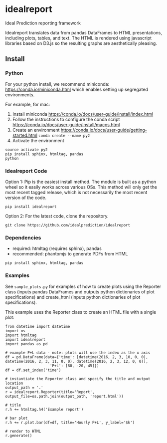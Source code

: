 # idealreport
Ideal Prediction reporting framework

Idealreport translates data from pandas DataFrames to HTML presentations, including plots, tables, and text.  The HTML is rendered using javascript libraries based on D3.js so the resulting graphs are aesthetically pleasing.

## Install
### Python
For your python install, we recommend miniconda: https://conda.io/miniconda.html which enables setting up segregated environments. 

For example, for mac:
1. Install miniconda https://conda.io/docs/user-guide/install/index.html
1. Follow the instructions to configure the conda script https://conda.io/docs/user-guide/install/macos.html
1. Create an environment https://conda.io/docs/user-guide/getting-started.html
``` conda create --name py2 ```
1. Activate the environment
```
source activate py2
pip install sphinx, htmltag, pandas
python
```

### Idealreport Code
Option 1: Pip is the easiest install method.  The module is built as a python wheel so it easily works across various OSs. This method will only get the most recent tagged release, which is not necessarily the most recent version of the code.
```
pip install idealreport
```

Option 2: For the latest code, clone the repository.
```
git clone https://github.com/idealprediction/idealreport
```

### Dependencies
* required: htmltag (requires sphinx), pandas 
* recommended: phantomjs to generate PDFs from HTML
```
pip install sphinx, htmltag, pandas
```

### Examples
See ```sample_plots.py``` for examples of how to create plots using the Reporter class (inputs pandas DataFrames and outputs python dictionaries of plot specifications) and create_html (inputs python dictionaries of plot specifications).

This example uses the Reporter class to create an HTML file with a single plot:

```
from datetime import datetime
import os
import htmltag
import idealreport
import pandas as pd

# example P+L data - note: plots will use the index as the x axis 
df = pd.DataFrame(data={'time': [datetime(2016, 2, 3, 10, 0, 0), datetime(2016, 2, 3, 11, 0, 0), datetime(2016, 2, 3, 12, 0, 0)],
                    'P+L': [80, -20, 45]})
df = df.set_index('time')

# instantiate the Reporter class and specify the title and output location
output_path = '.'
r = idealreport.Reporter(title='Report', output_file=os.path.join(output_path, 'report.html'))

# title
r.h += htmltag.h4('Example report')

# bar plot 
r.h += r.plot.bar(df=df, title='Hourly P+L', y_label='$k')

# render to HTML
r.generate()
```
